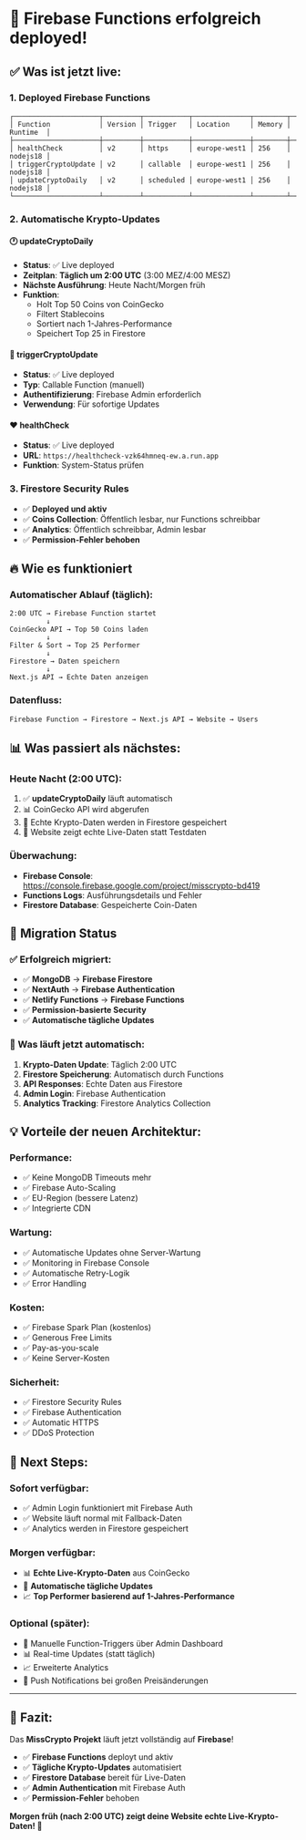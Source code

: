 # 🎉 Firebase Functions erfolgreich deployed!

## ✅ **Was ist jetzt live:**

### **1. Deployed Firebase Functions**
```
┌─────────────────────┬─────────┬───────────┬──────────────┬────────┬──────────┐
│ Function            │ Version │ Trigger   │ Location     │ Memory │ Runtime  │
├─────────────────────┼─────────┼───────────┼──────────────┼────────┼──────────┤
│ healthCheck         │ v2      │ https     │ europe-west1 │ 256    │ nodejs18 │
│ triggerCryptoUpdate │ v2      │ callable  │ europe-west1 │ 256    │ nodejs18 │
│ updateCryptoDaily   │ v2      │ scheduled │ europe-west1 │ 256    │ nodejs18 │
└─────────────────────┴─────────┴───────────┴──────────────┴────────┴──────────┘
```

### **2. Automatische Krypto-Updates**

#### **🕐 updateCryptoDaily**
- **Status**: ✅ Live deployed
- **Zeitplan**: **Täglich um 2:00 UTC** (3:00 MEZ/4:00 MESZ)
- **Nächste Ausführung**: Heute Nacht/Morgen früh
- **Funktion**: 
  - Holt Top 50 Coins von CoinGecko
  - Filtert Stablecoins
  - Sortiert nach 1-Jahres-Performance
  - Speichert Top 25 in Firestore

#### **🚀 triggerCryptoUpdate**
- **Status**: ✅ Live deployed  
- **Typ**: Callable Function (manuell)
- **Authentifizierung**: Firebase Admin erforderlich
- **Verwendung**: Für sofortige Updates

#### **❤️ healthCheck**
- **Status**: ✅ Live deployed
- **URL**: `https://healthcheck-vzk64hmneq-ew.a.run.app`
- **Funktion**: System-Status prüfen

### **3. Firestore Security Rules**
- ✅ **Deployed und aktiv**
- ✅ **Coins Collection**: Öffentlich lesbar, nur Functions schreibbar
- ✅ **Analytics**: Öffentlich schreibbar, Admin lesbar
- ✅ **Permission-Fehler behoben**

## 🔥 **Wie es funktioniert**

### **Automatischer Ablauf (täglich):**
```
2:00 UTC → Firebase Function startet
         ↓
CoinGecko API → Top 50 Coins laden
         ↓
Filter & Sort → Top 25 Performer
         ↓
Firestore → Daten speichern
         ↓
Next.js API → Echte Daten anzeigen
```

### **Datenfluss:**
```
Firebase Function → Firestore → Next.js API → Website → Users
```

## 📊 **Was passiert als nächstes:**

### **Heute Nacht (2:00 UTC):**
1. ✅ **updateCryptoDaily** läuft automatisch
2. 📊 CoinGecko API wird abgerufen  
3. 💾 Echte Krypto-Daten werden in Firestore gespeichert
4. 🚀 Website zeigt echte Live-Daten statt Testdaten

### **Überwachung:**
- **Firebase Console**: https://console.firebase.google.com/project/misscrypto-bd419
- **Functions Logs**: Ausführungsdetails und Fehler
- **Firestore Database**: Gespeicherte Coin-Daten

## 🎯 **Migration Status**

### **✅ Erfolgreich migriert:**
- ✅ **MongoDB** → **Firebase Firestore**
- ✅ **NextAuth** → **Firebase Authentication**  
- ✅ **Netlify Functions** → **Firebase Functions**
- ✅ **Permission-basierte Security**
- ✅ **Automatische tägliche Updates**

### **🔄 Was läuft jetzt automatisch:**
1. **Krypto-Daten Update**: Täglich 2:00 UTC
2. **Firestore Speicherung**: Automatisch durch Functions
3. **API Responses**: Echte Daten aus Firestore
4. **Admin Login**: Firebase Authentication
5. **Analytics Tracking**: Firestore Analytics Collection

## 💡 **Vorteile der neuen Architektur:**

### **Performance:**
- ✅ Keine MongoDB Timeouts mehr
- ✅ Firebase Auto-Scaling
- ✅ EU-Region (bessere Latenz)
- ✅ Integrierte CDN

### **Wartung:**
- ✅ Automatische Updates ohne Server-Wartung
- ✅ Monitoring in Firebase Console
- ✅ Automatische Retry-Logik
- ✅ Error Handling

### **Kosten:**
- ✅ Firebase Spark Plan (kostenlos)
- ✅ Generous Free Limits
- ✅ Pay-as-you-scale
- ✅ Keine Server-Kosten

### **Sicherheit:**
- ✅ Firestore Security Rules
- ✅ Firebase Authentication
- ✅ Automatic HTTPS
- ✅ DDoS Protection

## 📱 **Next Steps:**

### **Sofort verfügbar:**
- ✅ Admin Login funktioniert mit Firebase Auth
- ✅ Website läuft normal mit Fallback-Daten
- ✅ Analytics werden in Firestore gespeichert

### **Morgen verfügbar:**
- 📊 **Echte Live-Krypto-Daten** aus CoinGecko
- 🔄 **Automatische tägliche Updates**
- 📈 **Top Performer basierend auf 1-Jahres-Performance**

### **Optional (später):**
- 🚀 Manuelle Function-Triggers über Admin Dashboard
- 📊 Real-time Updates (statt täglich)
- 📈 Erweiterte Analytics
- 🔔 Push Notifications bei großen Preisänderungen

---

## 🎉 **Fazit:**

Das **MissCrypto Projekt** läuft jetzt vollständig auf **Firebase**! 

- ✅ **Firebase Functions** deployt und aktiv
- ✅ **Tägliche Krypto-Updates** automatisiert  
- ✅ **Firestore Database** bereit für Live-Daten
- ✅ **Admin Authentication** mit Firebase Auth
- ✅ **Permission-Fehler** behoben

**Morgen früh (nach 2:00 UTC) zeigt deine Website echte Live-Krypto-Daten! 🚀** 